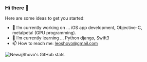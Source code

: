 ### Hi there 👋

Here are some ideas to get you started:
- 🔭 I’m currently working on ... iOS app development, Objective-C, metalpetal (GPU programming).
- 🌱 I’m currently learning ... Python django, Swift3
- 📫 How to reach me: leoshovo@gmail.com


![NewajShovo's GitHub stats](https://github-readme-stats.vercel.app/api?username=NewajShovo&count_private=true)
